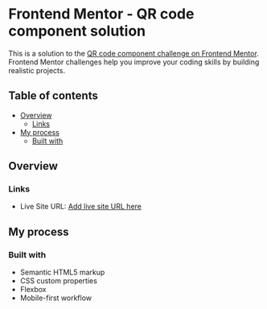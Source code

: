 # Frontend Mentor - QR code component solution

This is a solution to the [QR code component challenge on Frontend Mentor](https://www.frontendmentor.io/challenges/qr-code-component-iux_sIO_H). Frontend Mentor challenges help you improve your coding skills by building realistic projects. 

## Table of contents

- [Overview](#overview)
  - [Links](#links)
- [My process](#my-process)
  - [Built with](#built-with)
  

## Overview

### Links

- Live Site URL: [Add live site URL here](https://mriyaz.github.io/Responsive-QR-Code-Display-Compt/)

## My process

### Built with

- Semantic HTML5 markup
- CSS custom properties
- Flexbox
- Mobile-first workflow

